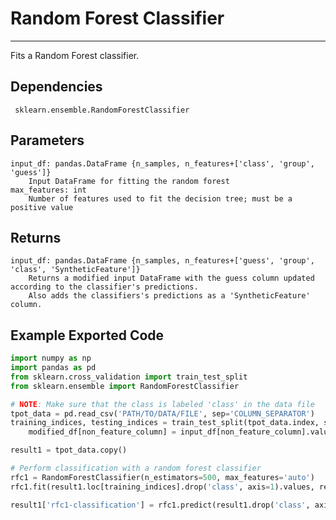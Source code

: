 # Random Forest Classifier
* * * 

Fits a Random Forest classifier.

## Dependencies 
     sklearn.ensemble.RandomForestClassifier


Parameters
----------
    input_df: pandas.DataFrame {n_samples, n_features+['class', 'group', 'guess']}
        Input DataFrame for fitting the random forest
    max_features: int
        Number of features used to fit the decision tree; must be a positive value

Returns
-------
    input_df: pandas.DataFrame {n_samples, n_features+['guess', 'group', 'class', 'SyntheticFeature']}
        Returns a modified input DataFrame with the guess column updated according to the classifier's predictions.
        Also adds the classifiers's predictions as a 'SyntheticFeature' column.


Example Exported Code
---------------------

```Python
import numpy as np
import pandas as pd
from sklearn.cross_validation import train_test_split
from sklearn.ensemble import RandomForestClassifier

# NOTE: Make sure that the class is labeled 'class' in the data file
tpot_data = pd.read_csv('PATH/TO/DATA/FILE', sep='COLUMN_SEPARATOR')
training_indices, testing_indices = train_test_split(tpot_data.index, stratify=tpot_data['class'].values, train_size=0.75, test_size=0.25)
    modified_df[non_feature_column] = input_df[non_feature_column].values

result1 = tpot_data.copy()

# Perform classification with a random forest classifier
rfc1 = RandomForestClassifier(n_estimators=500, max_features='auto')
rfc1.fit(result1.loc[training_indices].drop('class', axis=1).values, result1.loc[training_indices, 'class'].values)

result1['rfc1-classification'] = rfc1.predict(result1.drop('class', axis=1).values)

```
